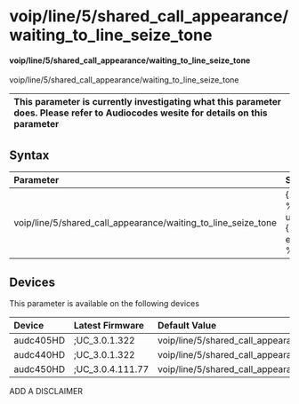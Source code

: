 ﻿---
description: voip/line/5/shared_call_appearance/waiting_to_line_seize_tone
search: false
---

# voip/line/5/shared_call_appearance/waiting_to_line_seize_tone

#### voip/line/5/shared_call_appearance/waiting_to_line_seize_tone

voip/line/5/shared_call_appearance/waiting_to_line_seize_tone


| This parameter is currently investigating what this parameter does. Please refer to Audiocodes wesite for details on this parameter | 
| :--- |

## Syntax
| Parameter | Syntax |
| :--- | :--- |
|voip/line/5/shared_call_appearance/waiting_to_line_seize_tone | {% raw %} undefined {% endraw %}|

## Devices
This parameter is available on the following devices

| Device | Latest Firmware | Default Value |
|:---|:---|:---|
| audc405HD | ;UC_3.0.1.322 | voip/line/5/shared_call_appearance/waiting_to_line_seize_tone=SILENCE 
| audc440HD | ;UC_3.0.1.322 | voip/line/5/shared_call_appearance/waiting_to_line_seize_tone=SILENCE 
| audc450HD | ;UC_3.0.4.111.77 | voip/line/5/shared_call_appearance/waiting_to_line_seize_tone=SILENCE 

ADD A DISCLAIMER
